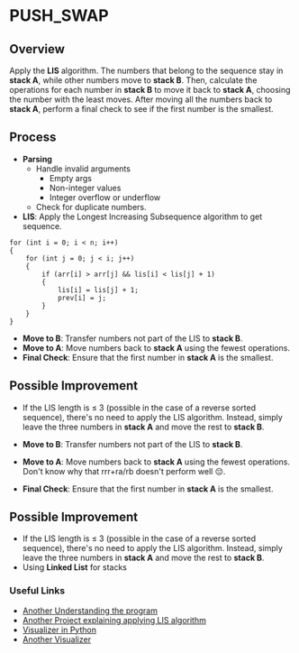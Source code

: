 # PUSH_SWAP

## Overview

Apply the **LIS** algorithm. The numbers that belong to the sequence stay in **stack A**, while other numbers move to **stack B**. Then, calculate the operations for each number in **stack B** to move it back to **stack A**, choosing the number with the least moves. After moving all the numbers back to **stack A**, perform a final check to see if the first number is the smallest.

## Process

- **Parsing**
  - Handle invalid arguments
    - Empty args
    - Non-integer values
    - Integer overflow or underflow
  - Check for duplicate numbers.
- **LIS**: Apply the Longest Increasing Subsequence algorithm to get sequence.
```
for (int i = 0; i < n; i++)
{
	for (int j = 0; j < i; j++)
	{
		if (arr[i] > arr[j] && lis[i] < lis[j] + 1)
		{
			lis[i] = lis[j] + 1;
			prev[i] = j;
		}
	}
}
```
- **Move to B**: Transfer numbers not part of the LIS to **stack B**.
- **Move to A**: Move numbers back to **stack A** using the fewest operations.
- **Final Check**: Ensure that the first number in **stack A** is the smallest.

## Possible Improvement

- If the LIS length is ≤ 3 (possible in the case of a reverse sorted sequence), there's no need to apply the LIS algorithm. Instead, simply leave the three numbers in **stack A** and move the rest to **stack B**.

- **Move to B**: Transfer numbers not part of the LIS to **stack B**.
- **Move to A**: Move numbers back to **stack A** using the fewest operations. Don't know why that rrr+ra/rb doesn't perform well 😔.
- **Final Check**: Ensure that the first number in **stack A** is the smallest.

## Possible Improvement

- If the LIS length is ≤ 3 (possible in the case of a reverse sorted sequence), there's no need to apply the LIS algorithm. Instead, simply leave the three numbers in **stack A** and move the rest to **stack B**.
- Using **Linked List** for stacks 

### Useful Links
- <a href="https://medium.com/@jamierobertdawson/push-swap-the-least-amount-of-moves-with-two-stacks-d1e76a71789a" target="_blank">Another Understanding the program</a>
- <a href="https://github.com/sisittu99/push_swap/blob/master/README_EN.md" target="_blank">Another Project explaining applying LIS algorithm</a>
- <a href="https://github.com/10257/push_swap_viz_kivy" target="_blank">Visualizer in Python</a>
- <a href="https://github.com/o-reo/push_swap_visualizer" target="_blank">Another Visualizer</a>